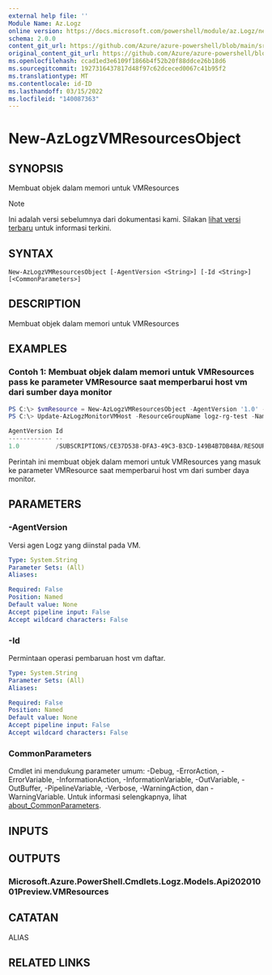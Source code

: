 ```yaml
---
external help file: ''
Module Name: Az.Logz
online version: https://docs.microsoft.com/powershell/module/az.Logz/new-AzLogzVMResourcesObject
schema: 2.0.0
content_git_url: https://github.com/Azure/azure-powershell/blob/main/src/Logz/help/New-AzLogzVMResourcesObject.md
original_content_git_url: https://github.com/Azure/azure-powershell/blob/main/src/Logz/help/New-AzLogzVMResourcesObject.md
ms.openlocfilehash: ccad1ed3e6109f1866b4f52b20f88ddce26b18d6
ms.sourcegitcommit: 1927316437817d48f97c62dceced0067c41b95f2
ms.translationtype: MT
ms.contentlocale: id-ID
ms.lasthandoff: 03/15/2022
ms.locfileid: "140087363"
---
```

# New-AzLogzVMResourcesObject

## SYNOPSIS
Membuat objek dalam memori untuk VMResources

> [!NOTE]
>Ini adalah versi sebelumnya dari dokumentasi kami. Silakan [lihat versi terbaru](/powershell/module/az.logz/new-azlogzvmresourcesobject) untuk informasi terkini.

## SYNTAX

```
New-AzLogzVMResourcesObject [-AgentVersion <String>] [-Id <String>] [<CommonParameters>]
```

## DESCRIPTION
Membuat objek dalam memori untuk VMResources

## EXAMPLES

### Contoh 1: Membuat objek dalam memori untuk VMResources pass ke parameter VMResource saat memperbarui host vm dari sumber daya monitor
```powershell
PS C:\> $vmResource = New-AzLogzVMResourcesObject -AgentVersion '1.0' -Id '/SUBSCRIPTIONS/CE37D538-DFA3-49C3-B3CD-149B4B7DB48A/RESOURCEGROUPS/KOYTEST/PROVIDERS/MICROSOFT.COMPUTE/VIRTUALMACHINES/TEST-VM-1'
PS C:\> Update-AzLogzMonitorVMHost -ResourceGroupName logz-rg-test -Name pwsh-logz04 -State 'Install' -VMResource $vmResource

AgentVersion Id
------------ --
1.0          /SUBSCRIPTIONS/CE37D538-DFA3-49C3-B3CD-149B4B7DB48A/RESOURCEGROUPS/KOYTEST/PROVIDERS/MICROSOFT.COMPUTE/VIRTUALMACHINES/TEST-VM-1
```

Perintah ini membuat objek dalam memori untuk VMResources yang masuk ke parameter VMResource saat memperbarui host vm dari sumber daya monitor.

## PARAMETERS

### -AgentVersion
Versi agen Logz yang diinstal pada VM.

```yaml
Type: System.String
Parameter Sets: (All)
Aliases:

Required: False
Position: Named
Default value: None
Accept pipeline input: False
Accept wildcard characters: False
```

### -Id
Permintaan operasi pembaruan host vm daftar.

```yaml
Type: System.String
Parameter Sets: (All)
Aliases:

Required: False
Position: Named
Default value: None
Accept pipeline input: False
Accept wildcard characters: False
```

### CommonParameters
Cmdlet ini mendukung parameter umum: -Debug, -ErrorAction, -ErrorVariable, -InformationAction, -InformationVariable, -OutVariable, -OutBuffer, -PipelineVariable, -Verbose, -WarningAction, dan -WarningVariable. Untuk informasi selengkapnya, lihat [about_CommonParameters](http://go.microsoft.com/fwlink/?LinkID=113216).

## INPUTS

## OUTPUTS

### Microsoft.Azure.PowerShell.Cmdlets.Logz.Models.Api20201001Preview.VMResources

## CATATAN

ALIAS

## RELATED LINKS

